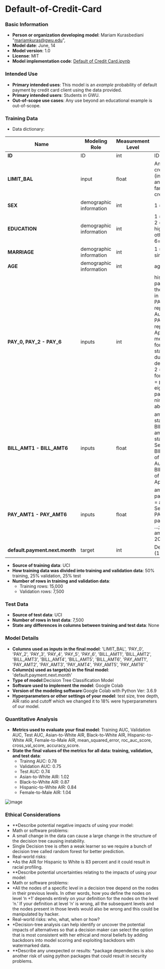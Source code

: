# Default-of-Credit-Card

### Basic Information

* **Person or organization developing model**: Mariam Kurasbediani "mariamkuras@gwu.edu", 
* **Model date**: June, 14
* **Model version**: 1.0
* **License**: MIT
* **Model implementation code**: [Default of Credit Card.ipynb](https://colab.research.google.com/drive/1V9uMhYVF59HG2kkALk6CiVDZaeBb6g1x#scrollTo=air3B951llKq)

### Intended Use
* **Primary intended uses**: This model is an *example* probability of default payment by credit card client using the data provided.
* **Primary intended users**: Students in GWU.
* **Out-of-scope use cases**: Any use beyond an educational example is out-of-scope.

### Training Data

* Data dictionary: 

| Name | Modeling Role | Measurement Level| Description|
| ---- | ------------- | ---------------- | ---------- |
|**ID**| ID | int | ID of each client |
| **LIMIT_BAL** | input | float | Amount of given credit in NT dollars (includes individual and family/supplementary credit |
| **SEX** | demographic information | int | 1 = male; 2 = female
| **EDUCATION** | demographic information | int | 1 = graduate school; 2 = university; 3 = high school; 4 = others; 5=unknown, 6=unknown |
| **MARRIAGE** | demographic information | int | 1 = married; 2 = single; 3 = others |
| **AGE** | demographic information | int | age in years |
| **PAY_0, PAY_2 - PAY_6** | inputs | int | history of past payment; PAY_0 = the repayment status in September, 2005; PAY_2 = the repayment status in August, 2005; ...; PAY_6 = the repayment status in April, 2005. The measurement scale for the repayment status is: -1 = pay duly; 1 = payment delay for one month; 2 = payment delay for two months; ...; 8 = payment delay for eight months; 9 = payment delay for nine months and above |
| **BILL_AMT1 - BILL_AMT6** | inputs | float | amount of bill statement; BILL_AMNT1 = amount of bill statement in September, 2005; BILL_AMT2 = amount of bill statement in August, 2005; ...; BILL_AMT6 = amount of bill statement in April, 2005 |
| **PAY_AMT1 - PAY_AMT6** | inputs | float | amount of previous payment; PAY_AMT1 = amount paid in September, 2005; PAY_AMT2 = amount paid in August, 2005; ...; PAY_AMT6 = amount paid in April, 2005 |
| **default.payment.next.month**| target | int | Default payment (1=yes, 0=no) |

* **Source of training data**: UCI
* **How training data was divided into training and validation data**: 50% training, 25% validation, 25% test
* **Number of rows in training and validation data**:
  * Training rows: 15,000
  * Validation rows: 7,500

### Test Data
* **Source of test data**: UCI
* **Number of rows in test data**: 7,500
* **State any differences in columns between training and test data**: None


### Model Details
* **Columns used as inputs in the final model**: 'LIMIT_BAL', 'PAY_0', 'PAY_2', 'PAY_3', 'PAY_4', 'PAY_5', 'PAY_6', 'BILL_AMT1',
       'BILL_AMT2', 'BILL_AMT3', 'BILL_AMT4', 'BILL_AMT5', 'BILL_AMT6',
       'PAY_AMT1', 'PAY_AMT2', 'PAY_AMT3', 'PAY_AMT4', 'PAY_AMT5', 'PAY_AMT6'
* **Column(s) used as target(s) in the final model**: 'default.payment.next.month'
* **Type of model**:Decision Tree Classification Model
* **Software used to implement the model**: Google Colab 
* **Version of the modeling software**:Google Colab with Python Ver: 3.6.9
* **Hyperparameters or other settings of your model**: test size, tree depth, AIR ratio and cutoff which we changed it to 18% were hyperparameters of our model.

### Quantitative Analysis
* **Metrics used to evaluate your final model**: Training AUC, Validation AUC, Test AUC, Asian-to-White AIR, Black-to-White AIR, Hispanic-to-White AIR, Female-to-Male AIR, mean_squared_error, roc_auc_score, cross_val_score, accuracy_score.
* **State the final values of the metrics for all data: training, validation, and test data**: 
   * Trainng AUC: 0.78
   * Validation AUC: 0.75 
   * Test AUC: 0.74
   * Asian-to-White AIR: 1.02
   * Black-to-White AIR: 0.87
   * Hispanic-to-White AIR: 0.84
   * Female-to-Male AIR: 1.04

![image](https://user-images.githubusercontent.com/89336170/178849527-61d2a6b6-e66a-45ab-8fae-dd24efb0645f.png)

### Ethical Considerations

* **Describe potential negative impacts of using your model:
* Math or software problems:
* A small change in the data can cause a large change in the structure of the decision tree causing instability.
* Single Decision tree is often a weak learner so we require a bunch of decision tree called random forest for better prediction.
* Real-world risks:
* *As the AIR for Hispanic to White is 83 percent and it could result in racial profiling.
* **Describe potential uncertainties relating to the impacts of using your model:
* Math or software problems:
* *All the nodes of a specific level in a decision tree depend on the nodes in their previous levels. In other words, how you define the nodes on level ‘n +1’ depends entirely on your definition for the nodes on the level ‘n.’ If your definition at level ‘n’ is wrong, all the subsequent levels and the nodes present in those levels would also be wrong and this could be manipulated by hacker.
* Real-world risks: who, what, when or how?
* *Decision-tree analysis can help identify or uncover the potential impacts of alternatives so that a decision maker can select the option that is most consistent with her ethical and moral beliefs by adding backdoors into model scoring and exploiting backdoors with watermarked data.
* **Describe any unexpected or results:
*package dependecies is also another risk of using python packages that could result in security problems.


